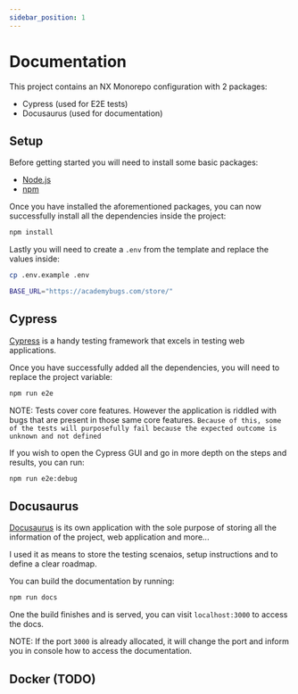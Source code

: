 ```yaml
---
sidebar_position: 1
---
```


# Documentation

This project contains an NX Monorepo configuration with 2 packages:

- Cypress (used for E2E tests)
- Docusaurus (used for documentation)

## Setup

Before getting started you will need to install some basic packages:

- [Node.js](https://nodejs.org/en)
- [npm](https://docs.npmjs.com/downloading-and-installing-node-js-and-npm)

Once you have installed the aforementioned packages, you can now successfully install all the dependencies inside the project:

```sh
npm install
```

Lastly you will need to create a `.env` from the template and replace the values inside:

```sh
cp .env.example .env
```

```sh
BASE_URL="https://academybugs.com/store/"
```

## Cypress

[Cypress](https://www.cypress.io/) is a handy testing framework that excels in testing web applications.

Once you have successfully added all the dependencies, you will need to replace the project variable:

```sh
npm run e2e
```

NOTE: Tests cover core features. However the application is riddled with bugs that are present in those same core features. `Because of this, some of the tests will purposefully fail because the expected outcome is unknown and not defined`

If you wish to open the Cypress GUI and go in more depth on the steps and results, you can run:

```sh
npm run e2e:debug
```

## Docusaurus

[Docusaurus](https://docusaurus.io/) is its own application with the sole purpose of storing all the information of the project, web application and more...

I used it as means to store the testing scenaios, setup instructions and to define a clear roadmap.

You can build the documentation by running:

```sh
npm run docs
```

One the build finishes and is served, you can visit `localhost:3000` to access the docs.

NOTE: If the port `3000` is already allocated, it will change the port and inform you in console how to access the documentation.


## Docker (TODO)